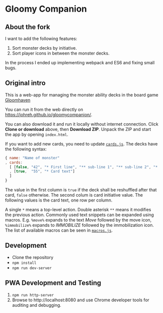 # Gloomy Companion

## About the fork

I want to add the following features:

1. Sort monster decks by initiative.
2. Sort player icons in between the monster decks.

In the process I ended up implementing webpack and ES6 and fixing small bugs.

## Original intro

This is a web-app for managing the monster ability decks in the board game [Gloomhaven](https://boardgamegeek.com/boardgame/174430/gloomhaven)

You can run it from the web directly on <https://johreh.github.io/gloomycompanion/>.

You can also download it and run it locally without internet connection. Click __Clone or download__ above, then __Download ZIP__. Unpack the ZIP and start the app by opening `index.html`.

If you want to add new cards, you need to update [`cards.js`](src/cards.js). The decks have the following syntax:

```javascript
{ name: "Name of monster"
, cards:
  [ [false, "42", "* First line", "** sub-line 1", "** sub-line 2", "* Second line"]
  , [true,  "55", "* Card text"]
  ]
}
```

The value in the first column is `true` if the deck shall be reshuffled after that card, `false` otherwise. The second colum is card initiative value. The following values is the card text, one row per column.

A single `*` means a top-level action. Double asterisk `**` means it modifies the previous action. Commonly used text snippets can be expanded using macros. E.g. `%move%` expands to the text _Move_ followed by the move icon, `%immobilize%` expands to _IMMOBILIZE_ followed by the immobilization icon. The list of available macros can be seen in [`macros.js`](src/macros.js).

## Development

* Clone the repository
* `npm install`
* `npm run dev-server`

## PWA Development and Testing

1. `npm run http-server`
2. Browse to http://localhost:8080 and use Chrome developer tools for auditing and debugging.
